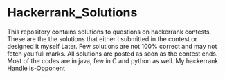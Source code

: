# Hackerrank_Solutions
This repository contains solutions to questions on hackerrank contests. 
These are the the solutions that either I submitted in the contest or designed it myself Later.
Few solutions are not 100% correct and may not fetch you full marks.
All solutions are posted as soon as the contest ends.
Most of the codes are in java, few in C and python as well.
My hackerrank Handle is-Opponent
